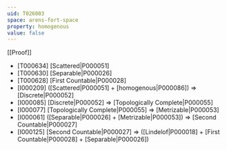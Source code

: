 ```yaml
---
uid: T026003
space: arens-fort-space
property: homogenous
value: false
---
```

[[Proof]]

* [T000634] [Scattered|P000051]
* [T000630] [Separable|P000026]
* [T000628] [First Countable|P000028]
* [I000209] ([Scattered|P000051] + [homogenous|P000086]) => [Discrete|P000052]
* [I000085] [Discrete|P000052] => [Topologically Complete|P000055]
* [I000077] [Topologically Complete|P000055] => [Metrizable|P000053]
* [I000061] ([Separable|P000026] + [Metrizable|P000053]) => [Second Countable|P000027]
* [I000125] [Second Countable|P000027] => ([Lindelof|P000018] + [First Countable|P000028] + [Separable|P000026])

